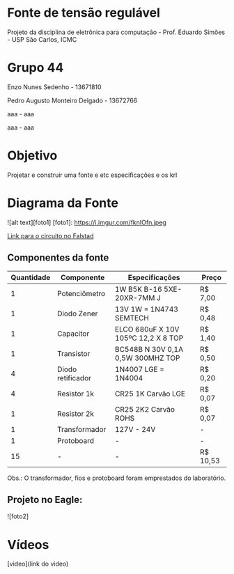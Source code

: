 # Fonte de tensão regulável
Projeto da disciplina de eletrônica para computação - Prof. Eduardo Simões - USP São Carlos, ICMC

# Grupo 44
Enzo Nunes Sedenho - 13671810

Pedro Augusto Monteiro Delgado - 13672766

aaa - aaa

aaa - aaa

# Objetivo
Projetar e construir uma fonte e etc especificações e os krl

# Diagrama da Fonte
![alt text][foto1]
[foto1]: https://i.imgur.com/fknIOfn.jpeg

[Link para o circuito no Falstad](https://tinyurl.com/25gdhbp7)

## Componentes da fonte

|  Quantidade  |  Componente  |  Especificações  |  Preço  |
|---|---|---|---|
| 1 | Potenciômetro | 1W B5K B-16 5XE-20XR-7MM J | R$ 7,00 |
| 1 | Diodo Zener | 13V 1W = 1N4743 SEMTECH | R$ 0,48 |
| 1 | Capacitor | ELCO 680uF X 10V 105ºC 12,2 X 8 TOP | R$ 1,40 |
| 1 | Transistor | BC548B N 30V 0,1A 0,5W 300MHZ TOP | R$ 0,50 |
| 4 | Diodo retificador | 1N4007 LGE = 1N4004 | R$ 0,20 |
| 4 | Resistor 1k | CR25 1K Carvão LGE | R$ 0,07 |
| 1 | Resistor 2k | CR25 2K2 Carvão ROHS | R$ 0,07 |
| 1 | Transformador | 127V - 24V | - |
| 1 | Protoboard | - | - |
| 15 | - | - | R$ 10,53 |

Obs.: O transformador, fios e protoboard foram emprestados do laboratório.

## Projeto no Eagle: 
![foto2]
# Vídeos 
[video](link do video)
